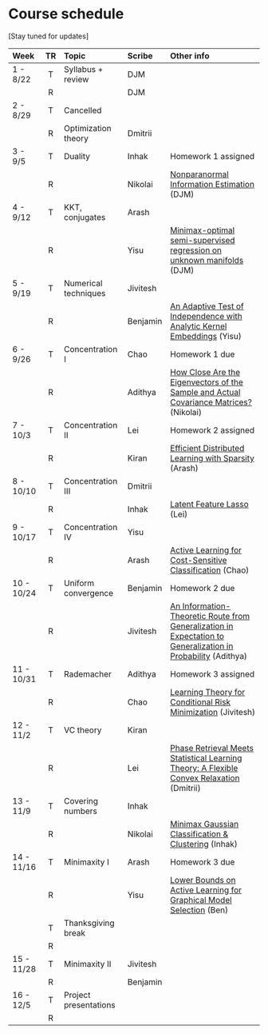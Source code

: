 # Course schedule

[Stay tuned for updates]

| Week | TR | Topic | Scribe | Other info |
|:------|:---:|:---|:---|:---|
|1 - 8/22  | T | Syllabus + review    | DJM | |
|        | R |                      | DJM |
|2 - 8/29  | T | Cancelled
|        | R |      Optimization theory  | Dmitrii |   
|3 - 9/5   | T | Duality            | Inhak | Homework 1 assigned |
|        | R |                      | Nikolai | [Nonparanormal Information Estimation](http://proceedings.mlr.press/v70/singh17a.html) (DJM) |
|4 - 9/12  | T | KKT, conjugates      | Arash | 
|        | R |                      | Yisu | [Minimax-optimal semi-supervised regression on unknown manifolds](http://proceedings.mlr.press/v54/moscovich17a.html) (DJM)|
|5 - 9/19  | T | Numerical techniques | Jivitesh | 
|        | R |                      | Benjamin | [An Adaptive Test of Independence with Analytic Kernel Embeddings](http://proceedings.mlr.press/v70/jitkrittum17a.html) (Yisu)|
|6 - 9/26  | T | Concentration I      | Chao | Homework 1 due
|        | R |                      | Adithya | [How Close Are the Eigenvectors of the Sample and Actual Covariance Matrices?](http://proceedings.mlr.press/v70/loukas17a.html) (Nikolai)|
|7 - 10/3  | T | Concentration II     | Lei | Homework 2 assigned |
|        | R |                      | Kiran| [Efficient Distributed Learning with Sparsity](http://proceedings.mlr.press/v70/wang17f.html) (Arash)
|8 - 10/10 | T | Concentration III    | Dmitrii | 
|        | R |                      | Inhak | [Latent Feature Lasso](http://proceedings.mlr.press/v70/yen17a.html) (Lei) |
|9 - 10/17 | T | Concentration IV     | Yisu | 
|        | R |                      | Arash | [Active Learning for Cost-Sensitive Classification](http://proceedings.mlr.press/v70/krishnamurthy17a.html) (Chao) |
|10 - 10/24| T | Uniform convergence  | Benjamin | Homework 2 due
|        | R |                      | Jivitesh | [An Information-Theoretic Route from Generalization in Expectation to Generalization in Probability](http://proceedings.mlr.press/v54/alabdulmohsin17a.html) (Adithya) |
|11 - 10/31| T | Rademacher           | Adithya | Homework 3 assigned
|        | R |                      | Chao | [Learning Theory for Conditional Risk Minimization](http://proceedings.mlr.press/v54/zimin17a.html) (Jivitesh) |
|12 - 11/2 | T | VC theory            | Kiran |  |
|        | R |                      | Lei | [Phase Retrieval Meets Statistical Learning Theory: A Flexible Convex Relaxation](http://proceedings.mlr.press/v54/bahmani17a.html)  (Dmitrii) |
|13 - 11/9 | T | Covering numbers     | Inhak | 
|        | R |                      | Nikolai | [Minimax Gaussian Classification \& Clustering](http://proceedings.mlr.press/v54/li17a.html) (Inhak)|
|14 - 11/16| T | Minimaxity I         | Arash | Homework 3 due |
|        | R |                      | Yisu | [Lower Bounds on Active Learning for Graphical Model Selection](http://proceedings.mlr.press/v54/scarlett17a.html) (Ben)|
|        | T | Thanksgiving break   |
|        | R |
|15 - 11/28| T | Minimaxity II        | Jivitesh | 
|        | R |                      | Benjamin |  |
|16 - 12/5 | T | Project presentations
|        | R |                      
   
